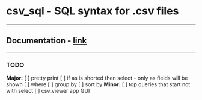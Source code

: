 # csv_sql - SQL syntax for .csv files
---

## Documentation - [link](./docs.md)
---

### TODO
**Major:**
[ ] pretty print
[ ] if as is shorted then select - only as fields will be shown
[ ] where
[ ] group by
[ ] sort by
**Minor:**
[ ] top queries that start not with select
[ ] csv_viewer app GUI
